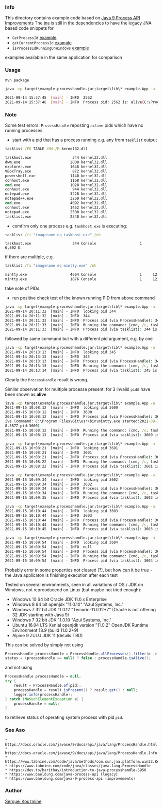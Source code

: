 ### Info


This directory contains example code based on [Java 9 Process API Improvements](https://www.baeldung.com/java-9-process-api)
The [jna](https://en.wikipedia.org/wiki/Java_Native_Access) is still in the dependencies to have the legacy JNA based code snippets for

* `GetProcessId` [example](https://www.tabnine.com/code/java/methods/com.sun.jna.platform.win32.Kernel32/GetProcessId)
* `getCurrentProcessId` [example](https://www.tabnine.com/code/java/methods/com.metamx.metrics.SigarUtil/getCurrentProcessId)
* `isProcessIdRunningOnWindows` [example](https://stackoverflow.com/questions/2533984/java-checking-if-any-process-id-is-currently-running-on-windows/41489635)

examples available in the same application  for comparison

### Usage 

```sh
mvn package
```
```cmd
java -cp target\example.processhandle.jar;target\lib\* example.App -a  check -p 2562
```
```sh
2021-09-14 15:37:48  [main] - INFO  2562
2021-09-14 15:37:48  [main] - INFO  Process pid: 2562 is: alive(C:\Program Files\Git\git-bash.exe)
````

### Note

Some test errors: `ProcessHandle` reposting `active` pids which have no running processes.
* start with a pid that has a process running e.g. any from `tasklist` output
```cmd
tasklist /FO TABLE /NH /M kernel32.dll

taskhost.exe                   344 kernel32.dll
dwm.exe                       2008 kernel32.dll
explorer.exe                  1648 kernel32.dll
VBoxTray.exe                   872 kernel32.dll
powershell.exe                1140 kernel32.dll
conhost.exe                   1168 kernel32.dll
cmd.exe                       1028 kernel32.dll
conhost.exe                    944 kernel32.dll
notepad.exe                   3228 kernel32.dll
notepad++.exe                 3260 kernel32.dll
cmd.exe                       4092 kernel32.dll
conhost.exe                   1452 kernel32.dll
notepad.exe                   2500 kernel32.dll
tasklist.exe                  2340 kernel32.dll
```
* comfirm only one process e.g. `taskhost.exe` is executing:
```cmd
tasklist /fi "imagename eq taskhost.exe" /nh
```
```text
taskhost.exe                   344 Console                    1      6,892 K
```

if there are multiple, e.g. 
```cmd
tasklist /fi "imagename eq mintty.exe" /nh
```
```cmd
mintty.exe                    4664 Console                    1     12,784 K
mintty.exe                    1876 Console                    1     12,652 K
```
take note of PIDs.

* run positive check test of the known running PID from above command
```cmd
java -cp target\example.processhandle.jar;target\lib\* example.App -a  check -p 344
2021-09-14 20:11:32  [main] - INFO  looking pid 344
2021-09-14 20:11:32  [main] - INFO  344
2021-09-14 20:11:32  [main] - INFO  Process pid (via ProcessHandle): 344 is: alive (command: C:\Windows\System32\taskhost.exe started:2021-09-15T02:46:16.513Z pid:344)
2021-09-14 20:11:33  [main] - INFO  Running the command: [cmd, /c, tasklist /FI "PID eq 344"]
2021-09-14 20:11:33  [main] - INFO  Process pid (via tasklist): 344 is: alive
```
followed by same command but with a  different pid argument, e.g. by one
```cmd
java -cp target\example.processhandle.jar;target\lib\* example.App -a  check -p 345
2021-09-14 20:13:13  [main] - INFO  looking pid 345
2021-09-14 20:13:13  [main] - INFO  345
2021-09-14 20:13:13  [main] - INFO  Process pid (via ProcessHandle): 345 is: alive (command: C:\Windows\System32\taskhost.exe started:2021-09-15T02:46:16.513Z pid:345)
2021-09-14 20:13:13  [main] - INFO  Running the command: [cmd, /c, tasklist /FI "PID eq 345"]
2021-09-14 20:13:14  [main] - INFO  Process pid (via tasklist): 345 is: not alive
```
Clearly the `ProcessHandle` result is wrong. 

Similar observation for multiple processe present: for 3 invalid `pid`s have been shown as __alive__

```cmd
java -cp target\example.processhandle.jar;target\lib\* example.App -a  check -p 3600
2021-09-15 10:08:12  [main] - INFO  looking pid 3600
2021-09-15 10:08:12  [main] - INFO  3600
2021-09-15 10:08:12  [main] - INFO  Process pid (via ProcessHandle): 3600 is: al
ive (command: C:\Program Files\Git\usr\bin\mintty.exe started:2021-09-15T13:54:0
8.387Z pid:3600)
2021-09-15 10:08:12  [main] - INFO  Running the command: [cmd, /c, tasklist /FI "PID eq 3600"]
2021-09-15 10:08:13  [main] - INFO  Process pid (via tasklist): 3600 is: alive

java -cp target\example.processhandle.jar;target\lib\* example.App -a  check -p 3601
2021-09-15 10:08:21  [main] - INFO  looking pid 3601
2021-09-15 10:08:21  [main] - INFO  3601
2021-09-15 10:08:21  [main] - INFO  Process pid (via ProcessHandle): 3601 is: alive (command: C:\Program Files\Git\usr\bin\mintty.exe started:2021-09-15T13:54:08.387Z pid:3601)
2021-09-15 10:08:22  [main] - INFO  Running the command: [cmd, /c, tasklist /FI "PID eq 3601"]
2021-09-15 10:08:22  [main] - INFO  Process pid (via tasklist): 3601 is: not alive

java -cp target\example.processhandle.jar;target\lib\* example.App -a  check -p 3602
2021-09-15 10:09:34  [main] - INFO  looking pid 3602
2021-09-15 10:09:34  [main] - INFO  3602
2021-09-15 10:09:34  [main] - INFO  Process pid (via ProcessHandle): 3602 is: alive (command: C:\Program Files\Git\usr\bin\mintty.exe started:2021-09-15T13:54:08.387Z pid:3602)
2021-09-15 10:09:34  [main] - INFO  Running the command: [cmd, /c, tasklist /FI "PID eq 3602"]
2021-09-15 10:09:35  [main] - INFO  Process pid (via tasklist): 3602 is: not alive

java -cp target\example.processhandle.jar;target\lib\* example.App -a  check -p 3603
2021-09-15 10:10:44  [main] - INFO  looking pid 3603
2021-09-15 10:10:44  [main] - INFO  3603
2021-09-15 10:10:44  [main] - INFO  Process pid (via ProcessHandle): 3603 is: alive (command: C:\Program Files\Git\usr\bin\mintty.exe started:2021-09-15T13:54:08.387Z pid:3603)
2021-09-15 10:10:44  [main] - INFO  Running the command: [cmd, /c, tasklist /FI "PID eq 3603"]
2021-09-15 10:10:45  [main] - INFO  Process pid (via tasklist): 3603 is: not alive

java -cp target\example.processhandle.jar;target\lib\* example.App -a  check -p 3604
2021-09-15 10:09:54  [main] - INFO  looking pid 3604
2021-09-15 10:09:54  [main] - INFO  null
2021-09-15 10:09:54  [main] - INFO  Process pid (via ProcessHandle): 3604 is: not alive null
2021-09-15 10:09:54  [main] - INFO  Running the command: [cmd, /c, tasklist /FI "PID eq 3604"]
2021-09-15 10:09:54  [main] - INFO  Process pid (via tasklist): 3604 is: not alive
```
Probably error in some properties not cleared (?), but how can it be true - the Java applicaton is finishing execution after each test

Tested on several environments, seen in all variations of OS / JDK on Windows, not reprooducedd on Linux (but maybe not tried enough):

   * Windows 10 64 bit Oracle JDK 11.0.x Enterprise
   * Windows 8 64 bit openjdk "11.0.10" "Azul Systems, Inc."
   * Windows 7 32 bit JDK 11.0.12 "Temurin-11.0.12+7" (Oracle is not offering 32 JDK starting with Java 9)
   * Windows 7 32 bit JDK 11.0.10 "Azul Systems, Inc."
   * Ubuntu 16.04 LTS Xenial openjdk version "11.0.2" OpenJDK Runtime Environment 18.9 (build 11.0.2+9)
   * Alpine 9 ZULU JDK 11 (details TBD)

This can be solved by simply not using
```java
ProcessHandle processHandle = ProcessHandle.allProcesses().filter(o -> o.pid() == pid).findFirst().orElse(null);
status = (processHandle == null) ? false : processHandle.isAlive();
```

and not using

```java
ProcessHandle processHandle = null;
try {
	result = ProcessHandle.of(pid);
	processHandle = result.isPresent() ? result.get() : null;
	logger.info(processHandle);
} catch (NoSuchElementException e) {
	processHandle = null;
}
```
to retrieve status of operating system process with pid `pid`.

### See Aso

	* https://docs.oracle.com/javase/9/docs/api/java/lang/ProcessHandle.html
	* https://docs.oracle.com/javase/9/docs/api/java/lang/ProcessHandle.Info.html
	* https://www.tabnine.com/code/java/methods/com.sun.jna.platform.win32.Kernel32/GetProcessId
	* https://www.tabnine.com/code/java/classes/java.lang.ProcessHandle
	* https://dev.to/harithay/introduction-to-java-processhandle-5950
	* https://www.baeldung.com/java-process-api (legacy)
	* https://www.baeldung.com/java-9-process-api (improvements)


### Author
[Serguei Kouzmine](kouzmine_serguei@yahoo.com)

